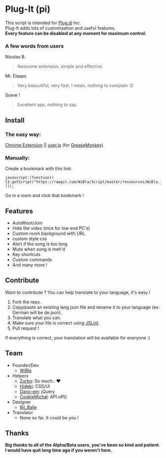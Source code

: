 # Plug-It (pi)
This script is intended for [Plug.dj](https://plug.dj) Inc.  
Plug-It adds lots of customisation and useful features.  
**Every feature can be disabled at any moment for maximum control.**  

### A few words from users

Nicolas B.  
> Awesome extension, simple and effective.  

Mr. Elaaps  
> Very beauutiful, very fast, I mean, nothing to complain :D  

Soww !  
> Excellent app, nothing to say.  

## Install
### The easy way:
[Chrome Extension](https://chrome.google.com/webstore/detail/wibla-script/bikeoipagmbnkipclndbmfkjdcljocej) || [user.js](http://wibla.free.fr/plug/script/user.js) (for [GreaseMonkey](https://addons.mozilla.org/en-US/firefox/addon/greasemonkey/)).  

### Manually:  
Create a bookmark with this link:  
```
javascript:(function(){$.getScript("https://rawgit.com/WiBla/Script/master/ressources/WiBla.js");}());
```  
Go in a room and click that bookmark !  

## Features
  - AutoWoot/Join
  - Hide the video (nice for low end PC's)
  - Custom room background with URL
  - custom style css
  - Alert if the song is too long
  - Mute when song is meh'd
  - Key shortcuts
  - Custom commands
  - And many more !

## Contribute
Want to contribute ? You can help translate to your language, it's easy !

  1. Fork the repo.
  2. Copy/paste an existing lang.json file and rename it to your language (ex: German will be de.json).
  3. Translate what you can.
  4. Make sure your file is correct using [JSLint](http://www.jslint.com/).
  5. Pull request !

If everything is correct, your translation will be available for everyone :)

## Team
  - Founder/Dev
    - [WiBla](https://plug.dj/@/wibla)
  - Helpers
    - [Zurbo](https://plug.dj/@/zurbo): So much.. ♥
    - [Hideki](https://plug.dj/@/hideki): CSS/UI
    - [Dano-em](https://plug.dj/@/dano-em): jQuery
    - [CookieMichal](https://plug.dj/@/cookiemichal): API.off()
  - Designer
    - [Bil_Balle](https://plug.dj/@/bil-balle)
  - Translator
    - None so far. It could be you !

## Thanks
**Big thanks to all of the Alpha/Beta users, you've been so kind and patient. I would have quit long time ago if you weren't here.**
